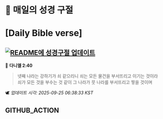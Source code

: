 # 🙏 매일의 성경 구절
# [Daily Bible verse]
## [![README에 성경구절 업데이트](https://github.com/DONGSUKA/first_test/actions/workflows/update-readme-bible.yml/badge.svg)](https://github.com/DONGSUKA/first_test/actions/workflows/update-readme-bible.yml)
<!-- START_BIBLE_VERSE -->
📖 **다니엘 2:40**
> 넷째 나라는 강하기가 쇠 같으리니 쇠는 모든 물건을 부서뜨리고 이기는 것이라 쇠가 모든 것을 부수는 것 같이 그 나라가 뭇 나라를 부서뜨리고 찧을 것이며

🕊️ _업데이트 시각: 2025-09-25 06:38:33 KST_
  <!-- END_BIBLE_VERSE -->
## GITHUB_ACTION

